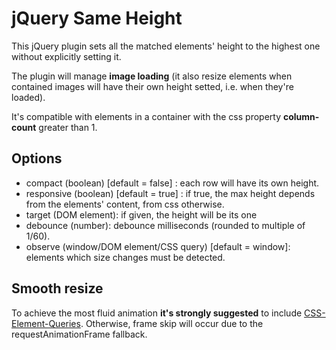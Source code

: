 # jQuery Same Height

This jQuery plugin sets all the matched elements' height to the highest one without explicitly setting it.

The plugin will manage **image loading** (it also resize elements when contained images will have their own height setted, i.e. when they're loaded).

It's compatible with elements in a container with the css property **column-count** greater than 1.

## Options

- compact (boolean) [default = false] : each row will have its own height.
- responsive (boolean) [default = true] : if true, the max height depends from the elements' content, from css otherwise.
- target (DOM element): if given, the height will be its one
- debounce (number): debounce milliseconds (rounded to multiple of 1/60).
- observe (window/DOM element/CSS query) [default = window]: elements which size changes must be detected.

## Smooth resize

To achieve the most fluid animation **it's strongly suggested** to include [CSS-Element-Queries](https://github.com/marcj/css-element-queries). Otherwise, frame skip will occur due to the requestAnimationFrame fallback.
